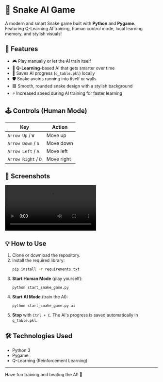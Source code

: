 # 🐍 Snake AI Game

A modern and smart Snake game built with **Python** and **Pygame**.  
Featuring Q-Learning AI training, human control mode, local learning memory, and stylish visuals!

## 🚀 Features

- 🎮 Play manually or let the AI train itself
- 🧠 **Q-Learning**-based AI that gets smarter over time
- 💾 Saves AI progress (`q_table.pkl`) locally
- 🛡️ Snake avoids running into itself or walls
- 🟩 Smooth, rounded snake design with a stylish background
- ⚡ Increased speed during AI training for faster learning

## 🕹️ Controls (Human Mode)

| Key                  | Action          |
|----------------------|-----------------|
| `Arrow Up` / `W`      | Move up          |
| `Arrow Down` / `S`    | Move down        |
| `Arrow Left` / `A`    | Move left        |
| `Arrow Right` / `D`   | Move right       |

## 📸 Screenshots

![demo.mp4](/videos/demo.mp4)

## 💡 How to Use

1. Clone or download the repository.
2. Install the required library:
   ```bash
   pip install -r requirements.txt
   ```
3. **Start Human Mode** (play yourself):
   ```bash
   python start_snake_game.py
   ```
4. **Start AI Mode** (train the AI):
   ```bash
   python start_snake_game.py ai
   ```
5. **Stop** with `Ctrl + C`. The AI's progress is saved automatically in `q_table.pkl`.

## 🛠️ Technologies Used

- Python 3
- Pygame
- Q-Learning (Reinforcement Learning)

---

Have fun training and beating the AI! 🎉
